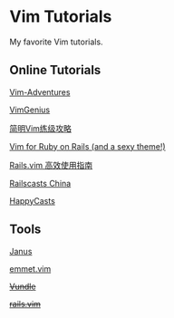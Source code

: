 Vim Tutorials
=============

My favorite Vim tutorials.

Online Tutorials
----------------

[Vim-Adventures](http://vim-adventures.com/)

[VimGenius](http://vimgenius.com/)

[简明Vim练级攻略](http://coolshell.cn/articles/5426.html)

[Vim for Ruby on Rails (and a sexy theme!)](http://astonj.com/tech/vim-for-ruby-rails-and-a-sexy-theme/)

[Rails.vim 高效使用指南](http://ruby-china.org/topics/4478)

[Railscasts China](http://railscasts-china.com/episodes?query=vim)

[HappyCasts](http://happycasts.net/episodes?tag_id=1)

Tools
-----

[Janus](https://github.com/carlhuda/janus)

[emmet.vim](http://mattn.github.io/emmet-vim/)

~~[Vundle](https://github.com/gmarik/vundle)~~

~~[rails.vim](https://github.com/tpope/vim-rails)~~

